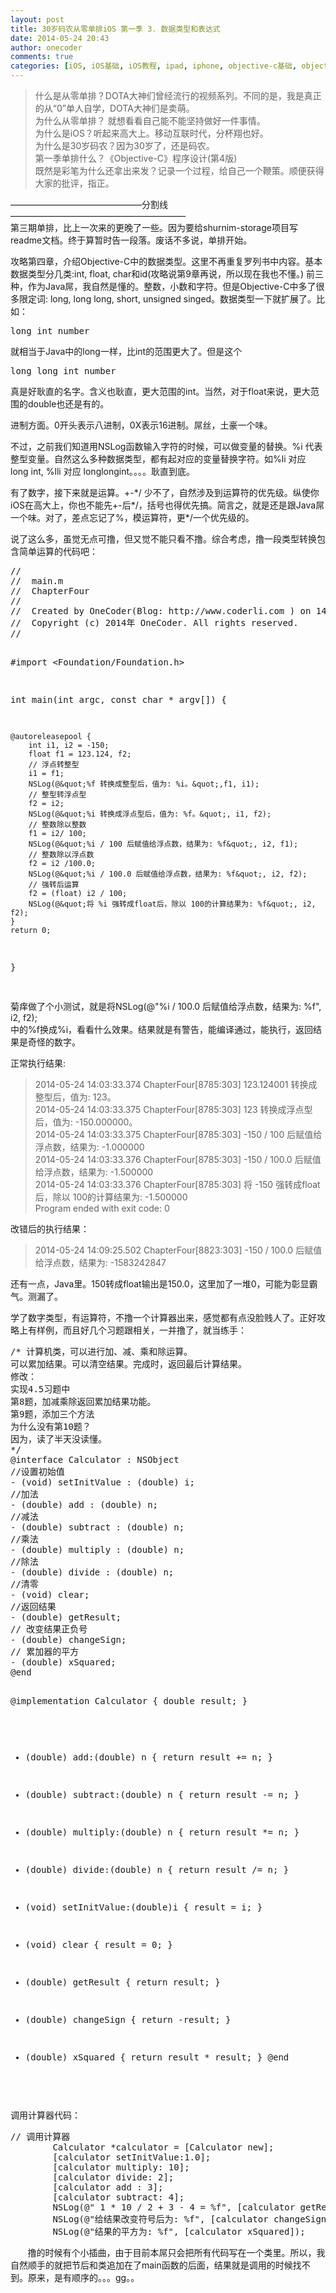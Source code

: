 ```yaml
---
layout: post
title: 30岁码农从零单排iOS 第一季 3. 数据类型和表达式
date: 2014-05-24 20:43
author: onecoder
comments: true
categories: [iOS, iOS基础, iOS教程, ipad, iphone, objective-c基础, objective-c教程]
---
```

<blockquote>
	<p>
		什么是从零单排？DOTA大神们曾经流行的视频系列。不同的是，我是真正的从&ldquo;0&rdquo;单人自学，DOTA大神们是卖萌。<br />
		为什么从零单排？ 就想看看自己能不能坚持做好一件事情。<br />
		为什么是iOS？听起来高大上。移动互联时代，分杯翔也好。<br />
		为什么是30岁码农？因为30岁了，还是码农。<br />
		第一季单排什么？《Objective-C》程序设计(第4版)<br />
		既然是彩笔为什么还拿出来发？记录一个过程，给自己一个鞭策。顺便获得大家的批评，指正。</p>
</blockquote>
<p>
	&mdash;&mdash;&mdash;&mdash;&mdash;&mdash;&mdash;&mdash;&mdash;&mdash;&mdash;&mdash;&mdash;&mdash;&mdash;分割线&mdash;&mdash;&mdash;&mdash;&mdash;&mdash;&mdash;&mdash;&mdash;&mdash;&mdash;&mdash;&mdash;&mdash;&mdash;&mdash;&mdash;&mdash;&mdash;&mdash;<br />
	第三期单排，比上一次来的更晚了一些。因为要给shurnim-storage项目写readme文档。终于算暂时告一段落。废话不多说，单排开始。</p>
<p>
	攻略第四章，介绍Objective-C中的数据类型。这里不再重复罗列书中内容。基本数据类型分几类:int, float, char和id(攻略说第9章再说，所以现在我也不懂。) 前三种，作为Java屌，我自然是懂的。整数，小数和字符。但是Objective-C中多了很多限定词: long, long long, short, unsigned singed。数据类型一下就扩展了。比如：</p>
<pre class="brush:cpp;first-line:1;pad-line-numbers:true;highlight:null;collapse:false;">
long int number
</pre>
<p>
	就相当于Java中的long一样，比int的范围更大了。但是这个</p>
<pre class="brush:csharp;first-line:1;pad-line-numbers:true;highlight:null;collapse:false;">
long long int number
</pre>
<p>
	真是好耿直的名字。含义也耿直，更大范围的int。当然，对于float来说，更大范围的double也还是有的。</p>
<p>
	进制方面。0开头表示八进制，0X表示16进制。屌丝，土豪一个味。</p>
<p>
	不过，之前我们知道用NSLog函数输入字符的时候，可以做变量的替换。%i 代表整型变量。自然这么多种数据类型，都有起对应的变量替换字符。如%li 对应 long int, %lli 对应 longlongint。。。。耿直到底。</p>
<p>
	有了数字，接下来就是运算。+-*/ 少不了，自然涉及到运算符的优先级。纵使你iOS在高大上，你也不能先+-后*/，括号也得优先搞。简言之，就是还是跟Java屌一个味。对了，差点忘记了%，模运算符，更*/一个优先级的。</p>
<p>
	说了这么多，虽觉无点可撸，但又觉不能只看不撸。综合考虑，撸一段类型转换包含简单运算的代码吧：</p>
<pre class="brush:csharp;first-line:1;pad-line-numbers:true;highlight:null;collapse:false;">
//
//  main.m
//  ChapterFour
//
//  Created by OneCoder(Blog: http://www.coderli.com ) on 14-5-23.
//  Copyright (c) 2014年 OneCoder. All rights reserved.
//

#import &lt;Foundation/Foundation.h&gt;

int main(int argc, const char * argv[])
{
   
    @autoreleasepool {
        int i1, i2 = -150;
        float f1 = 123.124, f2;
        // 浮点转整型
        i1 = f1;
        NSLog(@&quot;%f 转换成整型后，值为: %i。&quot;,f1, i1);
        // 整型转浮点型
        f2 = i2;
        NSLog(@&quot;%i 转换成浮点型后，值为: %f。&quot;, i1, f2);
        // 整数除以整数
        f1 = i2/ 100;
        NSLog(@&quot;%i / 100 后赋值给浮点数，结果为: %f&quot;, i2, f1);
        // 整数除以浮点数
        f2 = i2 /100.0;
        NSLog(@&quot;%i / 100.0 后赋值给浮点数，结果为: %f&quot;, i2, f2);
        // 强转后运算
        f2 = (float) i2 / 100;
        NSLog(@&quot;将 %i 强转成float后，除以 100的计算结果为: %f&quot;, i2, f2);
    }
    return 0;
}

</pre>
<p>
	菊痒做了个小测试，就是将NSLog(@&quot;%i / 100.0 后赋值给浮点数，结果为: %f&quot;, i2, f2);<br />
	中的%f换成%i，看看什么效果。结果就是有警告，能编译通过，能执行，返回结果是奇怪的数字。</p>
<p>
	正常执行结果:</p>
<blockquote>
	<p>
		2014-05-24 14:03:33.374 ChapterFour[8785:303] 123.124001 转换成整型后，值为: 123。<br />
		2014-05-24 14:03:33.375 ChapterFour[8785:303] 123 转换成浮点型后，值为: -150.000000。<br />
		2014-05-24 14:03:33.375 ChapterFour[8785:303] -150 / 100 后赋值给浮点数，结果为: -1.000000<br />
		2014-05-24 14:03:33.376 ChapterFour[8785:303] -150 / 100.0 后赋值给浮点数，结果为: -1.500000<br />
		2014-05-24 14:03:33.376 ChapterFour[8785:303] 将 -150 强转成float后，除以 100的计算结果为: -1.500000<br />
		Program ended with exit code: 0</p>
</blockquote>
<p>
	改错后的执行结果：</p>
<blockquote>
	<p>
		2014-05-24 14:09:25.502 ChapterFour[8823:303] -150 / 100.0 后赋值给浮点数，结果为: -1583242847</p>
</blockquote>
<p>
	还有一点，Java里。150转成float输出是150.0，这里加了一堆0，可能为彰显霸气。测漏了。</p>
<p>
	学了数字类型，有运算符，不撸一个计算器出来，感觉都有点没脸贱人了。正好攻略上有样例，而且好几个习题跟相关，一并撸了，就当练手：</p>
<pre class="brush:csharp;first-line:1;pad-line-numbers:true;highlight:null;collapse:false;">
/* 计算机类，可以进行加、减、乘和除运算。
可以累加结果。可以清空结果。完成时，返回最后计算结果。
修改：
实现4.5习题中
第8题，加减乘除返回累加结果功能。
第9题，添加三个方法
为什么没有第10题？
因为，读了半天没读懂。
*/
@interface Calculator : NSObject
//设置初始值
- (void) setInitValue : (double) i;
//加法
- (double) add : (double) n;
//减法
- (double) subtract : (double) n;
//乘法
- (double) multiply : (double) n;
//除法
- (double) divide : (double) n;
//清零
- (void) clear;
//返回结果
- (double) getResult;
// 改变结果正负号
- (double) changeSign;
// 累加器的平方
- (double) xSquared;
@end

@implementation Calculator
{
    double result;
}
- (double) add:(double) n {
    return result += n;
}

- (double) subtract:(double) n {
    return result -= n;
}

- (double) multiply:(double) n {
    return result *= n;
}

- (double) divide:(double) n {
    return result /= n;
}


- (void) setInitValue:(double)i {
    result = i;
}

- (void) clear {
    result = 0;
}

- (double) getResult {
    return result;
}

- (double) changeSign {
    return -result;
}

- (double) xSquared {
    return result * result;
}
@end
</pre>
<p>
	调用计算器代码：</p>
<pre class="brush:csharp;first-line:1;pad-line-numbers:true;highlight:null;collapse:false;">
// 调用计算器
        Calculator *calculator = [Calculator new];
        [calculator setInitValue:1.0];
        [calculator multiply: 10];
        [calculator divide: 2];
        [calculator add : 3];
        [calculator subtract: 4];
        NSLog(@&quot; 1 * 10 / 2 + 3 - 4 = %f&quot;, [calculator getResult]);
        NSLog(@&quot;给结果改变符号后为: %f&quot;, [calculator changeSign]);
        NSLog(@&quot;结果的平方为: %f&quot;, [calculator xSquared]);
</pre>
<p>
	&nbsp; &nbsp; &nbsp; &nbsp;撸的时候有个小插曲，由于目前本屌只会把所有代码写在一个类里。所以，我自然顺手的就把节后和类追加在了main函数的后面，结果就是调用的时候找不到。原来，是有顺序的。。。gg。。</p>

